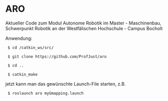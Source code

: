 # ARO
Aktueller Code zum Modul Autonome Robotik im Master - Maschinenbau, Schwerpunkt Robotik an der Westfälischen Hochschule - Campus Bocholt 

Anwendung:

     $ cd /catkin_ws/src/

     $ git clone https://github.com/ProfJust/aro

     $ cd ..

     $ catkin_make


jetzt kann man das gewünschte Launch-File starten, z.B. 

     $ roslaunch aro myGmapping.launch
